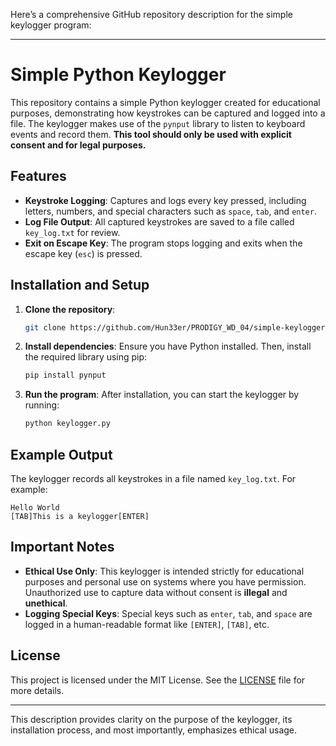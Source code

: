 Here’s a comprehensive GitHub repository description for the simple keylogger program:

---

# Simple Python Keylogger

This repository contains a simple Python keylogger created for educational purposes, demonstrating how keystrokes can be captured and logged into a file. The keylogger makes use of the `pynput` library to listen to keyboard events and record them. **This tool should only be used with explicit consent and for legal purposes.**

## Features

- **Keystroke Logging**: Captures and logs every key pressed, including letters, numbers, and special characters such as `space`, `tab`, and `enter`.
- **Log File Output**: All captured keystrokes are saved to a file called `key_log.txt` for review.
- **Exit on Escape Key**: The program stops logging and exits when the escape key (`esc`) is pressed.

## Installation and Setup

1. **Clone the repository**:
   ```bash
   git clone https://github.com/Hun33er/PRODIGY_WD_04/simple-keylogger.git
   ```

2. **Install dependencies**:
   Ensure you have Python installed. Then, install the required library using pip:
   ```bash
   pip install pynput
   ```

3. **Run the program**:
   After installation, you can start the keylogger by running:
   ```bash
   python keylogger.py
   ```

## Example Output

The keylogger records all keystrokes in a file named `key_log.txt`. For example:

```
Hello World
[TAB]This is a keylogger[ENTER]
```

## Important Notes

- **Ethical Use Only**: This keylogger is intended strictly for educational purposes and personal use on systems where you have permission. Unauthorized use to capture data without consent is **illegal** and **unethical**.
- **Logging Special Keys**: Special keys such as `enter`, `tab`, and `space` are logged in a human-readable format like `[ENTER]`, `[TAB]`, etc.

## License

This project is licensed under the MIT License. See the [LICENSE](LICENSE) file for more details.

---

This description provides clarity on the purpose of the keylogger, its installation process, and most importantly, emphasizes ethical usage.
